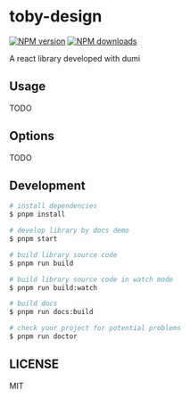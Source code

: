 # toby-design

[![NPM version](https://img.shields.io/npm/v/toby-design.svg?style=flat)](https://npmjs.org/package/toby-design)
[![NPM downloads](http://img.shields.io/npm/dm/toby-design.svg?style=flat)](https://npmjs.org/package/toby-design)

A react library developed with dumi

## Usage

TODO

## Options

TODO

## Development

```bash
# install dependencies
$ pnpm install

# develop library by docs demo
$ pnpm start

# build library source code
$ pnpm run build

# build library source code in watch mode
$ pnpm run build:watch

# build docs
$ pnpm run docs:build

# check your project for potential problems
$ pnpm run doctor
```

## LICENSE

MIT
